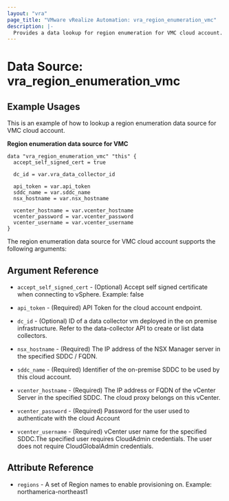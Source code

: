 ```yaml
---
layout: "vra"
page_title: "VMware vRealize Automation: vra_region_enumeration_vmc"
description: |-
  Provides a data lookup for region enumeration for VMC cloud account.
---
```


# Data Source: vra_region_enumeration_vmc
## Example Usages

This is an example of how to lookup a region enumeration data source for VMC cloud account.

**Region enumeration data source for VMC**
```hcl
data "vra_region_enumeration_vmc" "this" {
  accept_self_signed_cert = true

  dc_id = var.vra_data_collector_id

  api_token = var.api_token
  sddc_name = var.sddc_name
  nsx_hostname = var.nsx_hostname

  vcenter_hostname = var.vcenter_hostname
  vcenter_password = var.vcenter_password
  vcenter_username = var.vcenter_username
}
```

The region enumeration data source for VMC cloud account supports the following arguments:

## Argument Reference
* `accept_self_signed_cert` - (Optional) Accept self signed certificate when connecting to vSphere. Example: false

* `api_token` - (Required) API Token for the cloud account endpoint.

* `dc_id` - (Optional) ID of a data collector vm deployed in the on premise infrastructure. Refer to the data-collector API to create or list data collectors.

* `nsx_hostname` - (Required) The IP address of the NSX Manager server in the specified SDDC / FQDN.

* `sddc_name` - (Required) Identifier of the on-premise SDDC to be used by this cloud account.

* `vcenter_hostname` - (Required) The IP address or FQDN of the vCenter Server in the specified SDDC. The cloud proxy belongs on this vCenter.

* `vcenter_password` - (Required) Password for the user used to authenticate with the cloud Account

* `vcenter_username` - (Required) vCenter user name for the specified SDDC.The specified user requires CloudAdmin credentials. The user does not require CloudGlobalAdmin credentials.

## Attribute Reference
* `regions` - A set of Region names to enable provisioning on. Example: northamerica-northeast1 